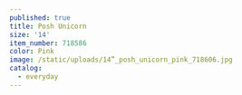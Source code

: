 ```yaml
---
published: true
title: Posh Unicorn
size: '14'
item_number: 718586
color: Pink
image: /static/uploads/14”_posh_unicorn_pink_718606.jpg
catalog:
  - everyday
---
```



